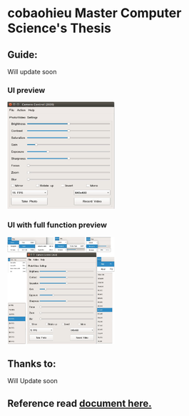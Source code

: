 # cobaohieu Master Computer Science's Thesis

## Guide:
Will update soon

### UI preview
<img class="alignnone size-full wp-image-487" src="images/UI_only.png" alt="UI preview only" width="240" height="240" />

### UI with full function preview
<img class="alignnone size-full wp-image-487" src="images/UI_full_func.png" alt="UI with full function preview" width="240" height="240" />

## Thanks to:
Will Update soon

## Reference read <a href="https://cobaohieu.github.io/thesis/doc publish/master-thesis.pdf">document here.</a>
